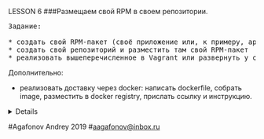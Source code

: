 LESSON 6 ###Размещаем свой RPM в своем репозитории.

<pre>
Задание:

* создать свой RPM-пакет (своё приложение или, к примеру, apache2 с определенными опциями);
* создать свой репозиторий и разместить там свой RPM-пакет
* реализовать вышеперечисленное в Vagrant или развернуть у себя через nginx и дать ссылку на репозиторий
</pre>

Дополнительно:
* реализовать доставку через docker: написать dockerfile, собрать image, разместить в docker registry, прислать ссылку и инструкцию.


<details> 
Решение:
[Vagrantfile](Vagrantfile) с [provisioning](provision.sh), который:
* собирает httpd с некоторыми нужными зависимостями;
* создает репозиторий rpm;
* разворачивает репозиторий rpm через httpd;
* устанавливает docker
* используя dockerfile создает образ centos c httpd из нашего репозитория.
* (далее образ был запушен в DockerHub, комментарии в конце [файла](provision.sh), инструкция к контейнеру на DockerHub'е) - [ссылка на DockerHub](https://hub.docker.com/r/mbfx/otus_lab6_httpd)
</details>

#Agafonov Andrey 2019 #aagafonov@inbox.ru